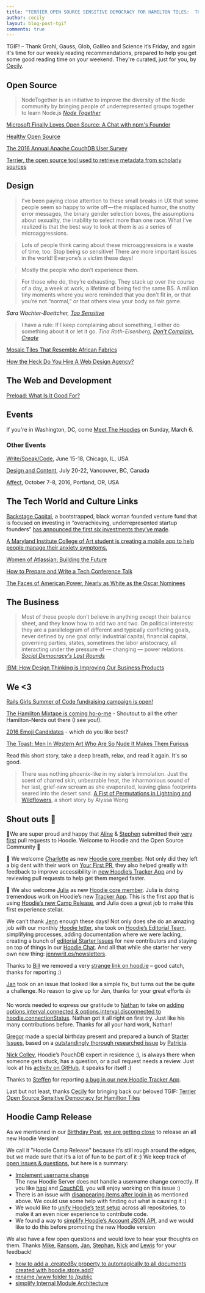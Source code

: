 ```yaml
---
title: "TERRIER OPEN SOURCE SENSITIVE DEMOCRACY FOR HAMILTON TILES:  TGIF! (73)"
author: cecily
layout: blog-post-tgif
comments: true
---
```


TGIF! – Thank Grohl, Gauss, Glob, Galileo and Science it’s Friday, and again it's time for our weekly reading recommendations, prepared to help you get some good reading time on your weekend. They're curated, just for you, by [Cecily](http://twitter.com/skeskali).

## Open Source

> NodeTogether is an initiative to improve the diversity of the Node community by bringing people of underrepresented groups together to learn Node.js
<cite>[Node Together](http://www.nodetogether.org/)</cite>

[Microsoft Finally Loves Open Source: A Chat with npm's Founder](http://thenextweb.com/insider/2016/03/03/microsoft-finally-s-open-source-a-chat-with-npms-founder/)

[Healthy Open Source](https://medium.com/the-javascript-collection/healthy-open-source-967fa8be7951#.6jb6j68t7)

[The 2016 Annual Apache CouchDB User Survey](http://blog.couchdb.org/2016/03/01/the-2016-annual-apache-couchdb-user-survery/)

[Terrier, the open source tool used to retrieve metadata from scholarly sources](https://thewinnower.com/posts/terrier-a-open-source-tool-used-to-retrieve-metadata-of-scholarly-works-from-a-variety-of-sources)



## Design

> I’ve been paying close attention to these small breaks in UX that some people seem so happy to write off — the misplaced humor, the snotty error messages, the binary gender selection boxes, the assumptions about sexuality, the inability to select more than one race. What I’ve realized is that the best way to look at them is as a series of microaggressions.

>Lots of people think caring about these microaggressions is a waste of time, too: Stop being so sensitive! There are more important issues in the world! Everyone’s a victim these days!

> Mostly the people who don’t experience them.

> For those who do, they’re exhausting. They stack up over the course of a day, a week at work, a lifetime of being fed the same BS. A million tiny moments where you were reminded that you don’t fit in, or that you’re not “normal,” or that others view your body as fair game.

<cite>Sara Wachter-Boettcher, [Too Sensitive](https://medium.com/@sara_ann_marie/too-sensitive-9752a86a8382#.s4yig43qu)</cite>

>I have a rule: If I keep complaining about something, I either do something about it or let it go.
 <cite> Tina Roth-Eisenberg, [Don’t Complain, Create](http://99u.com/videos/28625/tina-roth-eisenberg-5-rules-for-making-an-impact "Don't Complain, Create")</cite>

[Mosaic Tiles That Resemble African Fabrics](http://design-milk.com/mosaic-tiles-resemble-african-fabrics/)

[How the Heck Do You Hire A Web Design Agency?](https://css-tricks.com/how-the-heck-do-you-hire-a-web-design-agency/)

## The Web and Development

[Preload: What Is It Good For?](https://www.smashingmagazine.com/2016/02/preload-what-is-it-good-for/)

## Events
If you're in Washington, DC, come [Meet The Hoodies](https://ti.to/hoodie/dc-meet-the-hoodies) on Sunday, March 6.

### Other Events
[Write/Speak/Code](http://2016.writespeakcode.com/tickets), June 15-18, Chicago, IL, USA

[Design and Content](http://www.designcontentconf.com/), July 20-22, Vancouver, BC, Canada

[Affect](http://affectconf.com), October 7-8, 2016, Portland, OR, USA

## The Tech World and Culture Links
[Backstage Capital](http://backstagecapital.com), a bootstrapped, black woman founded venture fund that is focused on investing in “overachieving, underrepresented startup founders” [has announced the first six investments they’ve made](http://backstagecapital.com/#headliners).

[A Maryland Institute College of Art student is creating a mobile app to help people manage their anxiety symptoms.](http://www.baltimoresun.com/features/bs-hs-anxiety-app-20160225-story.html)

[Women of Atlassian: Building the Future](https://www.youtube.com/watch?v=0d8VW4sW-DM)

[How to Prepare and Write a Tech Conference Talk](http://wunder.schoenaberselten.com/2016/02/16/how-to-prepare-and-write-a-tech-conference-talk/)

[The Faces of American Power, Nearly as White as the Oscar Nominees](http://www.nytimes.com/interactive/2016/02/26/us/race-of-american-power.html?_r=2)

## The Business

> Most of these people don’t believe in anything except their balance sheet, and they know how to add two and two. On political interests: they are a parallelogram of different and typically conflicting goals, never defined by one goal only: industrial capital, financial capital, governing parties, states, sometimes the labor aristocracy, all interacting under the pressure of — changing — power relations.
<cite>[Social Democracy's Last Rounds](https://www.jacobinmag.com/2016/02/wolfgang-streeck-europe-eurozone-austerity-neoliberalism-social-democracy/)</cite>

[IBM: How Design Thinking is Improving Our Business Products](https://www.ibm.com/blogs/watson/2016/02/how-design-thinking-is-improving-our-business-and-products/)


## We \<3

[Rails Girls Summer of Code fundraising campaign is open!](http://railsgirlssummerofcode.org/blog/2016-02-23-crowdfunding-campaign-is-open)

[The Hamilton Mixtape is coming ho-o-me](http://www.vanityfair.com/culture/2016/03/questlove-lin-manuel-miranda-the-hamilton-mixtape) - Shoutout to all the other Hamilton-Nerds out there (I see you!).

[2016 Emoji Candidates](http://unicode.org/emoji/charts/emoji-candidates.html) - which do you like best?

[The Toast: Men In Western Art Who Are So Nude It Makes Them Furious](http://the-toast.net/2016/03/02/men-in-western-art-who-are-so-nude-it-makes-them-furious/)

Read this short story, take a deep breath, relax, and read it again. It's so good.

> There was nothing phoenix-like in my sister’s immolation. Just the scent of charred skin, unbearable heat, the inharmonious sound of her last, grief-raw scream as she evaporated, leaving glass footprints seared into the desert sand.
[A Fist of Permutations in Lightning and Wildflowers](http://www.tor.com/2016/03/02/a-fist-of-permutations-in-lightning-and-wildflowers-alyssa-wong/), a short story by Alyssa Wong

## Shout outs 📣

🎉We are super proud and happy that [Aline](https://twitter.com/AlineBastos) & [Stephen](https://github.com/stevemasta34)
submitted their [very](http://firstpr.me/#AlineBastos) [first](http://firstpr.me/#stevemasta34)
pull requests to Hoodie. Welcome to Hoodie and the Open Source Community 🎉

👏 We welcome [Charlotte](https://github.com/Charlotteis) as new [Hoodie core member](http://hood.ie/community).
Not only did they left a big dent with their work on [Your First PR](http://yourfirstpr.github.io/), they also helped greatly
with feedback to improve accessibility in [new Hoodie’s Tracker App](https://github.com/hoodiehq/hoodie-app-tracker) and
by reviewing pull requests to help get them merged faster.

👏 We also welcome [Julia](https://github.com/jsimplicio) as new [Hoodie core member](http://hood.ie/community).
Julia is doing tremendous work on Hoodie’s new [Tracker App](https://github.com/hoodiehq/hoodie-app-tracker).
This is the first app that is using [Hoodie’s new Camp Release](http://gr2m.github.io/milestones), and Julia
does a great job to make this first experience stellar. 

We can’t thank [Jenn](https://github.com/renrutnnej) enough these days! Not only does she do an amazing
job with our monthly [Hoodie letter](http://us4.campaign-archive2.com/home/?u=12d36bbe9418ed6a43127cd62&id=664f4ce8cd),
she took on [Hoodie’s Editorial Team](https://github.com/hoodiehq/editorial/), simplifying processes, adding documentation
where we were lacking, creating a bunch of [editorial Starter Issues](https://github.com/hoodiehq/editorial/issues?q=is%3Aissue+is%3Aopen+label%3A%22help+wanted%22+label%3Aready+author%3Arenrutnnej)
for new contributors and staying on top of things in our [Hoodie Chat](http://hood.ie/chat/).
And all that while she starter her very own new thing: [jennwrit.es/newsletters](http://jennwrit.es/newsletters). 

Thanks to [Bill](https://github.com/crswll) we removed a very [strange link on hood.ie](https://github.com/hoodiehq/hood.ie/issues/237) – good catch, thanks for reporting :)

[Jan](https://github.com/hoodiehq/hoodie-client/pull/64) took on an issue that
looked like a simple fix, but turns out the be quite a challenge. No reason to
give up for Jan, thanks for your great efforts 👍

No words needed to express our gratitude to [Nathan](https://github.com/nathanstilwell)
to take on [adding options.interval.connected & options.interval.disconnected to hoodie.connectionStatus](https://github.com/hoodiehq/hoodie-client-connection-status/issues/24).
Nathan got it all right on first try. Just like his many contributions before. Thanks
for all your hard work, Nathan!

[Gregor](https://github.com/gr2m) made a special birthday present and prepared a bunch of [Starter Issues](http://go.hood.ie/hoodie-starter-issues),
based on a [outstandingly thorough researched issue](https://github.com/hoodiehq/hoodie-server-account/issues/83) by [Patricia](https://patriciagarcia). 

[Nick Colley](https://github.com/nickcolley), Hoodie’s PouchDB expert in residence :), 
is always there when someone gets stuck, has a question, or a pull request needs a
review. Just look at his [activity on GitHub](https://github.com/nickcolley?tab=activity),
it speaks for itself :)

Thanks to [Steffen](https://github.com/stehuebn) for reporting [a bug in our new Hoodie Tracker App](https://github.com/hoodiehq/hoodie-app-tracker/issues/19).

Last but not least, thanks [Cecily](https://github.com/skeskali) for bringing
back our beloved TGIF: [Terrier Open Source Sensitive Democracy for Hamilton Tiles](hood.ie/blog/terrier-open-source-sensitive-democracy-for-hamilton-tles-tgif-72.html)

## Hoodie Camp Release

As we mentioned in our [Birthday Post](http://hood.ie/blog/happy-birthday-hoodie.html),
[we are getting close](http://gr2m.github.io/milestones) to release an all new Hoodie Version!

We call it "Hoodie Camp Release" because it’s still rough around the edges, but
we made sure that it’s a lot of fun to be part of it :) We keep track of [open
issues & questions](https://github.com/gr2m/milestones/issues/88), but here 
is a summary:

- [Implement username change](https://github.com/hoodiehq/hoodie-server-account/issues/79)  
  The new Hoodie Server does not handle a username change correctly. If you like
  [hapi](http://hapijs.com/) and [CouchDB](http://couchdb.apache.org/), you will
  enjoy working on this issue :)
- There is an issue with [disappearing items after login in](https://github.com/hoodiehq/hoodie-app-tracker/issues/19)
  as mentioned above. We could use some help with finding out what is causing it :)
- We would like to [unify Hoodie’s test setup](https://github.com/hoodiehq/hoodie/issues/457) across all repositories,
  to make it an even nicer experience to contribute code.
- We found a way to [simplify Hoodie’s Account JSON API](https://github.com/hoodiehq/account-json-api/issues/14),
  and we would like to do this before promoting the new Hoodie version

We also have a few open questions and would love to hear your thoughts on them.
Thanks [Mike](https://github.com/mikehedman), [Ransom](https://github.com/ransomw),
[Jan](https://github.com/janl), [Stephan](https://github.com/boennemann), [Nick](https://github.com/nickcolley)
and [Lewis](https://github.com/lewiscowper) for your feedback!

- [how to add a .createdBy property to automagically to all documents created with hoodie.store.add?](https://github.com/hoodiehq/hoodie-client/issues/62)
- [rename /www folder to /public](https://github.com/hoodiehq/hoodie-server/issues/436)
- [simplify Internal Module Architecture](https://github.com/hoodiehq/hoodie/issues/458)
